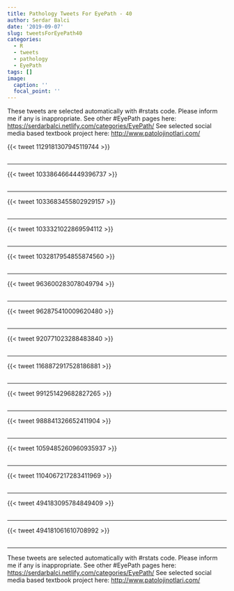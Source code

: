 ```yaml
---
title: Pathology Tweets For EyePath - 40
author: Serdar Balci
date: '2019-09-07'
slug: tweetsForEyePath40
categories:
  - R
  - tweets
  - pathology
  - EyePath
tags: []
image:
  caption: ''
  focal_point: ''
---
```



These tweets are selected automatically with #rstats code. Please inform me if any is inappropriate.
See other #EyePath pages here: https://serdarbalci.netlify.com/categories/EyePath/ 
See selected social media based textbook project here: http://www.patolojinotlari.com/

{{< tweet 1129181307945119744 >}}
<br>
<br>
<hr>
{{< tweet 1033864664449396737 >}}
<br>
<br>
<hr>
{{< tweet 1033683455802929157 >}}
<br>
<br>
<hr>
{{< tweet 1033321022869594112 >}}
<br>
<br>
<hr>
{{< tweet 1032817954855874560 >}}
<br>
<br>
<hr>
{{< tweet 963600283078049794 >}}
<br>
<br>
<hr>
{{< tweet 962875410009620480 >}}
<br>
<br>
<hr>
{{< tweet 920771023288483840 >}}
<br>
<br>
<hr>
{{< tweet 1168872917528186881 >}}
<br>
<br>
<hr>
{{< tweet 991251429682827265 >}}
<br>
<br>
<hr>
{{< tweet 988841326652411904 >}}
<br>
<br>
<hr>
{{< tweet 1059485260960935937 >}}
<br>
<br>
<hr>
{{< tweet 1104067217283411969 >}}
<br>
<br>
<hr>
{{< tweet 494183095784849409 >}}
<br>
<br>
<hr>
{{< tweet 494181061610708992 >}}
<br>
<br>
<hr>


These tweets are selected automatically with #rstats code. Please inform me if any is inappropriate.
See other #EyePath pages here: https://serdarbalci.netlify.com/categories/EyePath/ 
See selected social media based textbook project here: http://www.patolojinotlari.com/
